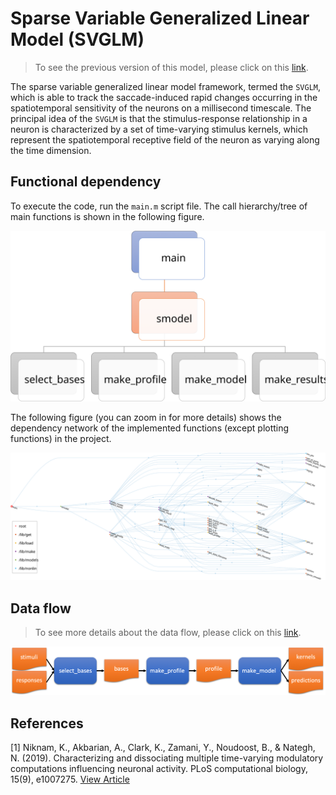 # Sparse Variable Generalized Linear Model (SVGLM)
> To see the previous version of this model, please click on this [link](https://github.com/nnategh/SFA-Models).

The sparse variable generalized linear model framework, termed the `SVGLM`, which is able to track the saccade-induced rapid changes occurring in the spatiotemporal sensitivity of the neurons on a millisecond timescale. The principal idea of the `SVGLM` is that the stimulus-response relationship in a neuron is characterized by a set of time-varying stimulus kernels, which represent the spatiotemporal receptive field of the neuron as varying along the time dimension. 

## Functional dependency
To execute the code, run the `main.m` script file. The call hierarchy/tree of main functions is shown in the following figure.

![Call hierarchy](assets/figures/call-tree.svg "Call hierarchy")

The following figure (you can zoom in for more details) shows the dependency network of the implemented functions (except plotting functions) in the project.

![Dependancy network](assets/figures/depex.svg "Dependancy network")

## Data flow
> To see more details about the data flow, please click on this [link](DATAFLOW.md).

[![Data flow](assets/figures/data-flow.png "Data flow")](DATAFLOW.md)




## References
[1] Niknam, K., Akbarian, A., Clark, K., Zamani, Y., Noudoost, B., & Nategh, N. (2019). Characterizing and dissociating multiple time-varying modulatory computations influencing neuronal activity. PLoS computational biology, 15(9), e1007275. [View Article](https://journals.plos.org/ploscompbiol/article?id=10.1371/journal.pcbi.1007275)
